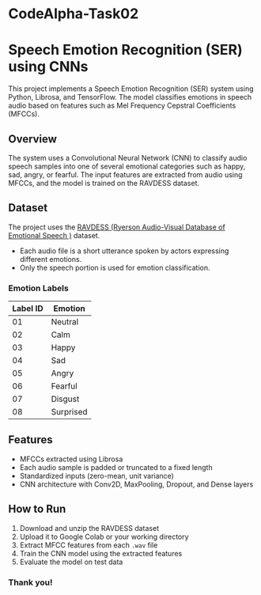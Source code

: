 # CodeAlpha-Task02
# Speech Emotion Recognition (SER) using CNNs

This project implements a Speech Emotion Recognition (SER) system using Python, Librosa, and TensorFlow. The model classifies emotions in speech audio based on features such as Mel Frequency Cepstral Coefficients (MFCCs).

## Overview

The system uses a Convolutional Neural Network (CNN) to classify audio speech samples into one of several emotional categories such as happy, sad, angry, or fearful. The input features are extracted from audio using MFCCs, and the model is trained on the RAVDESS dataset.

## Dataset

The project uses the [RAVDESS (Ryerson Audio-Visual Database of Emotional Speech )](https://www.kaggle.com/datasets/uwrfkaggler/ravdess-emotional-speech-audio) dataset.

- Each audio file is a short utterance spoken by actors expressing different emotions.
- Only the speech portion is used for emotion classification.

### Emotion Labels

| Label ID | Emotion    |
|----------|------------|
| 01       | Neutral    |
| 02       | Calm       |
| 03       | Happy      |
| 04       | Sad        |
| 05       | Angry      |
| 06       | Fearful    |
| 07       | Disgust    |
| 08       | Surprised  |

## Features

- MFCCs extracted using Librosa
- Each audio sample is padded or truncated to a fixed length
- Standardized inputs (zero-mean, unit variance)
- CNN architecture with Conv2D, MaxPooling, Dropout, and Dense layers

## How to Run

1. Download and unzip the RAVDESS dataset
2. Upload it to Google Colab or your working directory
3. Extract MFCC features from each `.wav` file
4. Train the CNN model using the extracted features
5. Evaluate the model on test data

### Thank you!
